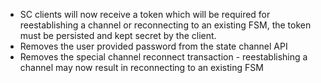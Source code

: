 * SC clients will now receive a token which will be required for reestablishing a channel or
reconnecting to an existing FSM, the token must be persisted and kept secret by the client.
* Removes the user provided password from the state channel API
* Removes the special channel reconnect transaction -
reestablishing a channel may now result in reconnecting to an existing FSM
